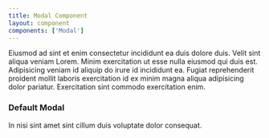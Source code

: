 ```yaml
---
title: Modal Component
layout: component
components: ['Modal']
---
```


<script>
  import { Preview } from '$lib/components'
</script>

Eiusmod ad sint et enim consectetur incididunt ea duis dolore duis. Velit sint aliqua veniam Lorem. Minim exercitation ut esse nulla eiusmod qui duis est. Adipisicing veniam id aliquip do irure id incididunt ea. Fugiat reprehenderit proident mollit laboris exercitation id ex minim magna aliqua adipisicing dolor pariatur. Exercitation sint commodo exercitation enim.

### Default Modal

In nisi sint amet sint cillum duis voluptate dolor consequat.

<FileSource src="/framed/Modal" />
